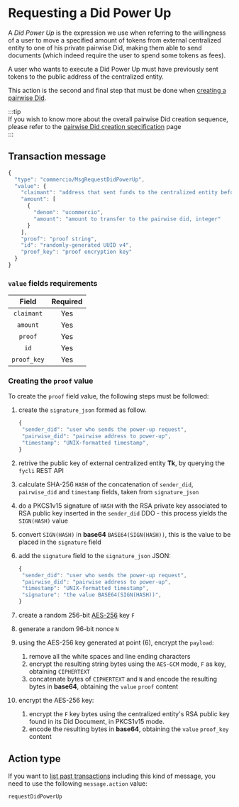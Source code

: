 # Requesting a Did Power Up
A *Did Power Up* is the expression we use when referring to the willingness of a user to move a specified amount of tokens 
from external centralized entity to one of his
private pairwise Did, making them able to send documents (which indeed require the user to spend some tokens as fees). 

A user who wants to execute a Did Power Up must have previously sent tokens to the public address of the centralized entity.
  
This action is the second and final step that must be done when [creating a pairwise Did](../creating-pairwise-did.md).  

:::tip  
If you wish to know more about the overall pairwise Did creation sequence, please refer to the
[pairwise Did creation specification](../creating-pairwise-did.md) page  
:::    

## Transaction message
```javascript
{
  "type": "commercio/MsgRequestDidPowerUp",
  "value": {
    "claimant": "address that sent funds to the centralized entity before",
    "amount": [
      {
        "denom": "ucommercio",
        "amount": "amount to transfer to the pairwise did, integer"
      }
    ],
    "proof": "proof string",
    "id": "randomly-generated UUID v4",
    "proof_key": "proof encryption key"
  }
}
```

### `value` fields requirements
| Field | Required |
| :---: | :------: |
| `claimant` | Yes |
| `amount` | Yes |
| `proof` | Yes | 
| `id` | Yes | 
| `proof_key` | Yes | 


### Creating the `proof` value

To create the `proof` field value, the following steps must be followed:

1. create the `signature_json` formed as follow.  
   ```javascript
   {
    "sender_did": "user who sends the power-up request",
    "pairwise_did": "pairwise address to power-up",
    "timestamp": "UNIX-formatted timestamp",
   }
   ```

2. retrive the public key of external centralized entity **Tk**, by querying the `fycli` REST API
3. calculate SHA-256 `HASH` of the concatenation of `sender_did`, `pairwise_did` and `timestamp` fields, taken from `signature_json`
4. do a PKCS1v15 signature of `HASH` with the RSA private key associated to RSA public key inserted in the `sender_did` DDO - this process yields the `SIGN(HASH)` value
5. convert `SIGN(HASH)` in **base64** `BASE64(SIGN(HASH))`, this is the value to be placed in the `signature` field 
6. add the `signature` field to the `signature_json` JSON:

   ```javascript
   {
    "sender_did": "user who sends the power-up request",
    "pairwise_did": "pairwise address to power-up",
    "timestamp": "UNIX-formatted timestamp",
    "signature": "the value BASE64(SIGN(HASH))",
   }
   ```
7. create a random 256-bit [AES-256](https://en.wikipedia.org/wiki/Advanced_Encryption_Standard) key `F`
8. generate a random 96-bit nonce `N`
8. using the AES-256 key generated at point (6), encrypt the `payload`:
   1. remove all the white spaces and line ending characters
   2. encrypt the resulting string bytes using the `AES-GCM` mode, `F` as key, obtaining `CIPHERTEXT`
   3. concatenate bytes of `CIPHERTEXT` and `N` and encode the resulting bytes in **base64**, obtaining the `value` `proof` content 
9. encrypt the AES-256 key:
   1. encrypt the `F` key bytes using the centralized entity's RSA public key found in its Did Document, in PKCS1v15 mode.  
   2. encode the resulting bytes in **base64**, obtaining the `value` `proof_key` content 


## Action type
If you want to [list past transactions](../../../developers/listing-transactions.md) including this kind of message,
you need to use the following `message.action` value: 

```
requestDidPowerUp
```
